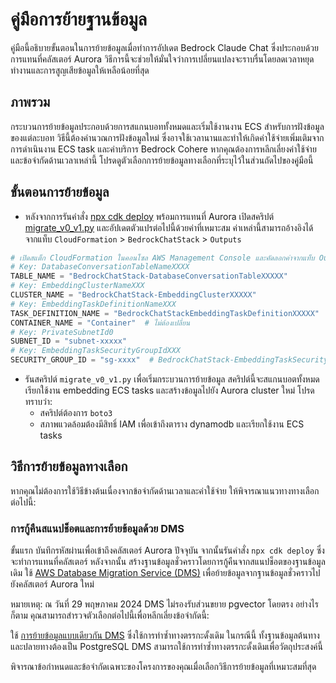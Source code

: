 # คู่มือการย้ายฐานข้อมูล

คู่มือนี้อธิบายขั้นตอนในการย้ายข้อมูลเมื่อทำการอัปเดต Bedrock Claude Chat ซึ่งประกอบด้วยการแทนที่คลัสเตอร์ Aurora วิธีการนี้จะช่วยให้มั่นใจว่าการเปลี่ยนแปลงจะราบรื่นโดยลดเวลาหยุดทำงานและการสูญเสียข้อมูลให้เหลือน้อยที่สุด

## ภาพรวม

กระบวนการย้ายข้อมูลประกอบด้วยการสแกนบอททั้งหมดและเริ่มใช้งานงาน ECS สำหรับการฝังข้อมูลของแต่ละบอท วิธีนี้ต้องคำนวณการฝังข้อมูลใหม่ ซึ่งอาจใช้เวลานานและทำให้เกิดค่าใช้จ่ายเพิ่มเติมจากการดำเนินงาน ECS task และค่าบริการ Bedrock Cohere หากคุณต้องการหลีกเลี่ยงค่าใช้จ่ายและข้อจำกัดด้านเวลาเหล่านี้ โปรดดูตัวเลือกการย้ายข้อมูลทางเลือกที่ระบุไว้ในส่วนถัดไปของคู่มือนี้

## ขั้นตอนการย้ายข้อมูล

- หลังจากการรันคำสั่ง [npx cdk deploy](../README.md#deploy-using-cdk) พร้อมการแทนที่ Aurora เปิดสคริปต์ [migrate_v0_v1.py](./migrate_v0_v1.py) และอัปเดตตัวแปรต่อไปนี้ด้วยค่าที่เหมาะสม ค่าเหล่านี้สามารถอ้างอิงได้จากแท็บ `CloudFormation` > `BedrockChatStack` > `Outputs`

```py
# เปิดสแต็ก CloudFormation ในคอนโซล AWS Management Console และคัดลอกค่าจากแท็บ Outputs
# Key: DatabaseConversationTableNameXXXX
TABLE_NAME = "BedrockChatStack-DatabaseConversationTableXXXXX"
# Key: EmbeddingClusterNameXXX
CLUSTER_NAME = "BedrockChatStack-EmbeddingClusterXXXXX"
# Key: EmbeddingTaskDefinitionNameXXX
TASK_DEFINITION_NAME = "BedrockChatStackEmbeddingTaskDefinitionXXXXX"
CONTAINER_NAME = "Container"  # ไม่ต้องเปลี่ยน
# Key: PrivateSubnetId0
SUBNET_ID = "subnet-xxxxx"
# Key: EmbeddingTaskSecurityGroupIdXXX
SECURITY_GROUP_ID = "sg-xxxx"  # BedrockChatStack-EmbeddingTaskSecurityGroupXXXXX
```

- รันสคริปต์ `migrate_v0_v1.py` เพื่อเริ่มกระบวนการย้ายข้อมูล สคริปต์นี้จะสแกนบอตทั้งหมด เรียกใช้งาน embedding ECS tasks และสร้างข้อมูลไปยัง Aurora cluster ใหม่ โปรดทราบว่า:
  - สคริปต์ต้องการ `boto3`
  - สภาพแวดล้อมต้องมีสิทธิ์ IAM เพื่อเข้าถึงตาราง dynamodb และเรียกใช้งาน ECS tasks

## วิธีการย้ายข้อมูลทางเลือก

หากคุณไม่ต้องการใช้วิธีข้างต้นเนื่องจากข้อจำกัดด้านเวลาและค่าใช้จ่าย ให้พิจารณาแนวทางทางเลือกต่อไปนี้:

### การกู้คืนสแนปช็อตและการย้ายข้อมูลด้วย DMS

ขั้นแรก บันทึกรหัสผ่านเพื่อเข้าถึงคลัสเตอร์ Aurora ปัจจุบัน จากนั้นรันคำสั่ง `npx cdk deploy` ซึ่งจะทำการแทนที่คลัสเตอร์ หลังจากนั้น สร้างฐานข้อมูลชั่วคราวโดยการกู้คืนจากสแนปช็อตของฐานข้อมูลเดิม
ใช้ [AWS Database Migration Service (DMS)](https://aws.amazon.com/dms/) เพื่อย้ายข้อมูลจากฐานข้อมูลชั่วคราวไปยังคลัสเตอร์ Aurora ใหม่

หมายเหตุ: ณ วันที่ 29 พฤษภาคม 2024 DMS ไม่รองรับส่วนขยาย pgvector โดยตรง อย่างไรก็ตาม คุณสามารถสำรวจตัวเลือกต่อไปนี้เพื่อหลีกเลี่ยงข้อจำกัดนี้:

ใช้ [การย้ายข้อมูลแบบเดียวกัน DMS](https://docs.aws.amazon.com/dms/latest/userguide/dm-migrating-data.html) ซึ่งใช้การทำซ้ำทางตรรกะดั้งเดิม ในกรณีนี้ ทั้งฐานข้อมูลต้นทางและปลายทางต้องเป็น PostgreSQL DMS สามารถใช้การทำซ้ำทางตรรกะดั้งเดิมเพื่อวัตถุประสงค์นี้

พิจารณาข้อกำหนดและข้อจำกัดเฉพาะของโครงการของคุณเมื่อเลือกวิธีการย้ายข้อมูลที่เหมาะสมที่สุด
